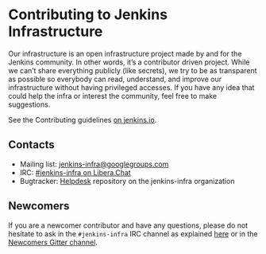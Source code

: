 Contributing to Jenkins Infrastructure
======================================

Our infrastructure is an open infrastructure project made by and for the Jenkins community.
In other words, it’s a contributor driven project. 
While we can’t share everything publicly (like secrets), we try to be as transparent as possible so everybody can read, 
understand, and improve our infrastructure without having privileged accesses.
If you have any idea that could help the infra or interest the community, feel free to make suggestions.

See the Contributing guidelines [on jenkins.io](https://jenkins.io/projects/infrastructure/#contributing).

## Contacts

* Mailing list: [jenkins-infra@googlegroups.com](https://groups.google.com/g/jenkins-infra)
* IRC: [#jenkins-infra on Libera.Chat](https://jenkins.io/chat/#jenkins-infra)
* Bugtracker: [Helpdesk](https://github.com/jenkins-infra/helpdesk/) repository on the jenkins-infra organization

## Newcomers

If you are a newcomer contributor and have any questions, please do not hesitate to ask in the `#jenkins-infra` IRC channel as explained [here](https://jenkins.io/chat/#jenkins-infra) or in the [Newcomers Gitter channel](https://gitter.im/jenkinsci/newcomer-contributors).
